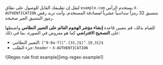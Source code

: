 لنقل إن تطبيقك القابل للوصول على نطاق `example.com` يستخدم الرأس `X-AUTHENTICATION` بتنسيق 32 رمزاً سداسياً عشرياً لمصادقة المستخدم، وأنت تريد رفض رموز التنسيق الغير صحيحة.

للقيام بذلك، قم بتعيين قاعدة **إنشاء مؤشر الهجوم القائم على التعبير النظامي** واضبطها على **التصحيح الافتراضي** كما هو معروض في الصورة، بما في ذلك:

* التعبير النظامي: `[^0-9a-f]|^.{33,}$|^.{0,31}$`
* جزء الطلب: `header` - `X-AUTHENTICATION`

![Regex rule first example][img-regex-example1]